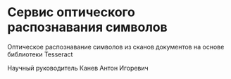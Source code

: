 # Сервис оптического распознавания символов

Оптическое распознавание символов из сканов документов на основе библиотеки Tesseract

Научный руководитель Канев Антон Игоревич
